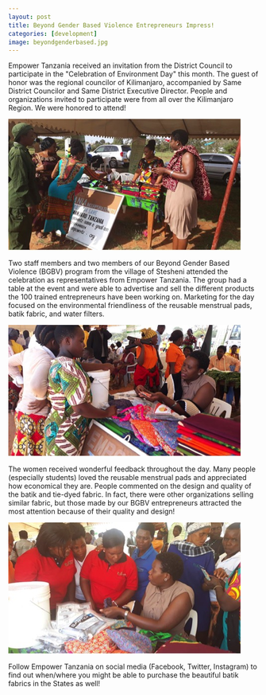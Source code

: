 ```yaml
---
layout: post
title: Beyond Gender Based Violence Entrepreneurs Impress!
categories: [development]
image: beyondgenderbased.jpg
---
```


Empower Tanzania received an invitation from the District Council to participate in the "Celebration of Environment Day" this month. The guest of honor was the regional councilor of Kilimanjaro, accompanied by Same District Councilor and Same District Executive Director. People and organizations invited to participate were from all over the Kilimanjaro Region. We were honored to attend!

![](/uploads/catherine3.jpg)

Two staff members and two members of our Beyond Gender Based Violence (BGBV) program from the village of Stesheni attended the celebration as representatives from Empower Tanzania. The group had a table at the event and were able to advertise and sell the different products the 100 trained entrepreneurs have been working on. Marketing for the day focused on the environmental friendliness of the reusable menstrual pads, batik fabric, and water filters.

![](/uploads/catherine1.jpg)

The women received wonderful feedback throughout the day. Many people (especially students) loved the reusable menstrual pads and appreciated how economical they are. People commented on the design and quality of the batik and tie-dyed fabric. In fact, there were other organizations selling similar fabric, but those made by our BGBV entrepreneurs attracted the most attention because of their quality and design!

![](/uploads/catherine2.jpg)

Follow Empower Tanzania on social media (Facebook, Twitter, Instagram) to find out when/where you might be able to purchase the beautiful batik fabrics in the States as well!